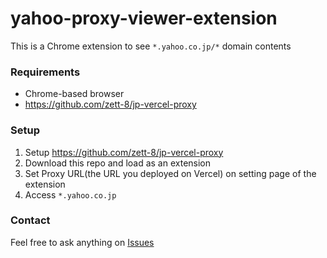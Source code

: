 # yahoo-proxy-viewer-extension
This is a Chrome extension to see `*.yahoo.co.jp/*` domain contents

### Requirements
- Chrome-based browser
- https://github.com/zett-8/jp-vercel-proxy

### Setup
1. Setup https://github.com/zett-8/jp-vercel-proxy
2. Download this repo and load as an extension
3. Set Proxy URL(the URL you deployed on Vercel) on setting page of the extension
4. Access `*.yahoo.co.jp`

### Contact
Feel free to ask anything on [Issues](https://github.com/zett-8/yahoo-proxy-viewer-extension/issues)

